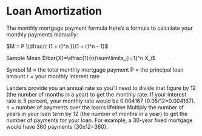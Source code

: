 # Loan Amortization

The monthly mortgage payment formula
Here’s a formula to calculate your monthly payments manually:

$M = P \\dfrac{r (1 + r)^n }{(1 + r)^n - 1}$

Sample Mean $\bar{X}=\dfrac{1}{n}\sum\limits_{i=1}^n X_i$

Symbol
M	= the total monthly mortgage payment
P	= the principal loan amount
r	= your monthly interest rate

Lenders provide you an annual rate so you’ll need to divide that figure by 12 (the number of months in a year) to get the monthly rate. 
If your interest rate is 5 percent, your monthly rate would be 0.004167 (0.05/12=0.004167).
n	= number of payments over the loan’s lifetime
Multiply the number of years in your loan term by 12 (the number of months in a year) to get the number of payments for your loan. For example, a 30-year fixed mortgage would have 360 payments (30x12=360).

